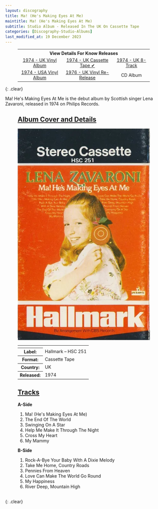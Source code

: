 ```yaml
---
layout: discography
title: Ma! (He's Making Eyes At Me)
maintitle: Ma! (He's Making Eyes At Me)
subtitle: Studio Album - Released In The UK On Cassette Tape
categories: [Discography-Studio-Albums]
last_modified_at: 19 December 2023
---
```


<figure class="fig3">
<table style="text-align:center;">
<tr><th colspan="4">View Details For Know Releases</th></tr>
<tr>
<td><a href="/discography/studio-albums/1974-04-ma-hes-making-eyes-at-me-uk">1974 - UK Vinyl Album</a></td>
<td><a href="/discography/studio-albums/1974-ma-hes-making-eyes-at-me-cassette-tape">1974 - UK Cassette Tape &#x2714;</a></td>
<td><a href="/discography/studio-albums/1974-ma-hes-making-eyes-at-me-uk-8-track">1974 - UK 8-Track</a></td>
</tr>
<tr>
<td><a href="/discography/studio-albums/1974-06-ma-hes-making-eyes-at-me-usa">1974 - USA Vinyl Album</a></td>
<td><a href="/discography/studio-albums/1976-ma-hes-making-eyes-at-me-uk">1976 - UK Vinyl Re-Release</a></td>
<td>CD Album</td>
</tr>
</table>
</figure>

{: .clear}

Ma! He's Making Eyes At Me is the debut album by Scottish singer Lena Zavaroni, released in 1974 on Philips Records.

<figure class="fig1">
<h2 id="infobx1"><a href="#infobx1">Album Cover and Details</a></h2>
<img src="/assets/images/albums/1974-ma-hes-making-eyes-at-me-cassette-tape-cover.png" class="full-width" alt="Philips's' Blue Front Cover for the album Ma! (He's Making Eyes At Me) Hallmark – HSC 251 (1974)" />
<figcaption>
<table>
<tr><th colspan="2"></th></tr>
<tr><th>Label:</th><td>Hallmark – HSC 251</td></tr>
<tr><th>Format:</th><td>Cassette Tape</td></tr>
<tr><th>Country:</th><td>UK</td></tr>
<tr><th>Released:</th><td>1974</td></tr>
</table>
</figcaption>
</figure>

<figure class="fig2">
<h2 id="infobx2"><a href="#infobx2">Tracks</a></h2>
<figcaption>
<strong>A-Side</strong>
</figcaption>
<ol>
<li>Ma! (He's Making Eyes At Me)</li>
<li>The End Of The World</li>
<li>Swinging On A Star</li>
<li>Help Me Make It Through The Night</li>
<li>Cross My Heart</li>
<li>My Mammy</li>
</ol>
<figcaption>
<strong>B-Side</strong>
</figcaption>
<ol>
<li>Rock-A-Bye Your Baby With A Dixie Melody</li>
<li>Take Me Home, Country Roads</li>
<li>Pennies From Heaven</li>
<li>Love Can Make The World Go Round</li>
<li>My Happiness</li>
<li>River Deep, Mountain High</li>
</ol>
</figure>

<br />{: .clear}

